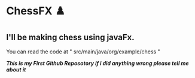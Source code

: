 # ChessFX ♟️

## I'll be making chess using javaFx.

You can read the code at " src/main/java/org/example/chess "

***This is my First Github Reposotory if i did anything wrong please tell me about it***

